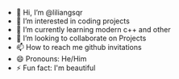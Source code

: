 - 👋 Hi, I’m @liliangsqr
- 👀 I’m interested in coding projects
- 🌱 I’m currently learning modern c++ and other 
- 💞️ I’m looking to collaborate on Projects
- 📫 How to reach me github invitations
- 😄 Pronouns: He/Him 
- ⚡ Fun fact: I'm beautiful

<!---
liliangsqr/liliangsqr is a ✨ special ✨ repository because its `README.md` (this file) appears on your GitHub profile.
You can click the Preview link to take a look at your changes.
--->
